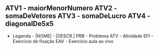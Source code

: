 ATV1           -               maiorMenorNumero
ATV2           -               somaDeVetores
ATV3           -               somaDeLucro
ATV4           -               diagonalDe5x5
-------------------------------------------------------------------------------
-	Legenda		-
|NOME|		-		|DESCR.|
PRB<x>		-		Problema
ATV<x>		-		Atividade
EFI<x>		-		Exercício de fixação
EAV<x>		-		Exercício aula ao vivo
